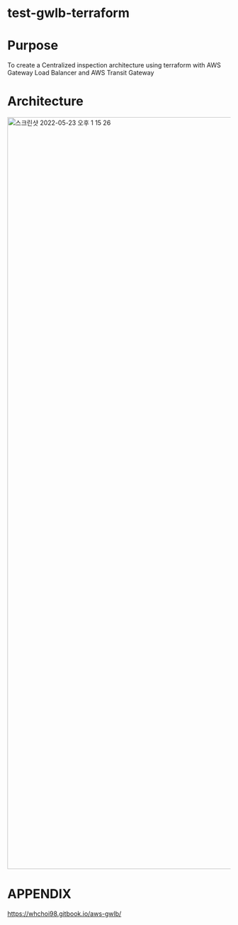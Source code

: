 # test-gwlb-terraform

# Purpose
To create a Centralized inspection architecture using terraform with AWS Gateway Load Balancer and AWS Transit Gateway

# Architecture
<img width="1696" alt="스크린샷 2022-05-23 오후 1 15 26" src="https://user-images.githubusercontent.com/102651396/169742119-878c7271-4812-434b-86e1-e1b038c5cce1.png">


# APPENDIX
https://whchoi98.gitbook.io/aws-gwlb/
